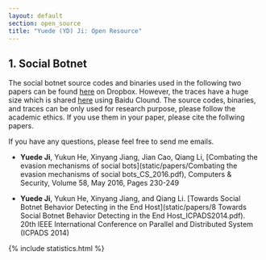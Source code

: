 ```yaml
---
layout: default
section: open_source 
title: "Yuede (YD) Ji: Open Resource"
---
```

## 1. Social Botnet 

The social botnet source codes and binaries used in the following two papers can be found [here]() on Dropbox. However, the traces have a huge size which is shared [here]() using Baidu Clound. The source codes, binaries, and traces can be only used for research purpose, please follow the academic ethics. If you use them in your paper, please cite the follwing papers.

If you have any questions, please feel free to send me emails. 

* **Yuede Ji**, Yukun He, Xinyang Jiang, Jian Cao, Qiang Li, [Combating the evasion mechanisms of social bots](static/papers/Combating the evasion mechanisms of social bots_CS_2016.pdf), Computers & Security, Volume 58, May 2016, Pages 230-249 

* **Yuede Ji**, Yukun He, Xinyang Jiang, and Qiang Li. [Towards Social Botnet Behavior Detecting in the End Host](static/papers/8 Towards Social Botnet Behavior Detecting in the End Host_ICPADS2014.pdf). 20th IEEE International Conference on Parallel and Distributed System (ICPADS 2014)

{% include statistics.html %}
